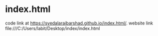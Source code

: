 # index.html
code link at https://syedalaraibarshad.github.io/index.html/.
website link file:///C:/Users/labit/Desktop/index/index.html
